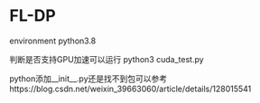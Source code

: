 # FL-DP
environment python3.8

判断是否支持GPU加速可以运行 python3 cuda_test.py

python添加__init__.py还是找不到包可以参考https://blog.csdn.net/weixin_39663060/article/details/128015541

